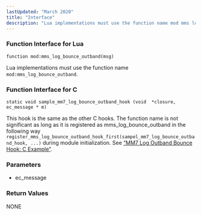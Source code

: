 ```yaml
---
lastUpdated: "March 2020"
title: "Interface"
description: "Lua implementations must use the function name mod mms log bounce outband This hook is the same as the other C hooks The function name is not significant as long as it is registered as mms log bounce outband in the following way register mms log bounce outband hook first..."
---
```


### <a name="idp954992"></a> Function Interface for Lua

`function mod:mms_log_bounce_outband(msg)`

Lua implementations must use the function name `mod:mms_log_bounce_outband`.

### <a name="idp957664"></a> Function Interface for C

```
static void sample_mm7_log_bounce_outband_hook (void  *closure,
ec_message * m)
```

This hook is the same as the other C hooks. The function name is not significant as long as it is registered as mms_log_bounce_outband in the following way `register_mms_log_bounce_outband_hook_first(sampel_mm7_log_bounce_outband_hook, ...)` during module initialization. See [“MM7 Log Outband Bounce Hook: C Example”](/momentum/mobile/mobile-developer-guide/mm-7-log-outband-bounce-hook-examples#MM7_Log_Outband_Bounce_Hook.c).

### <a name="idp961200"></a> Parameters

*   ec_message

### <a name="idp970016"></a> Return Values

NONE